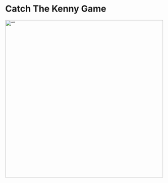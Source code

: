 # Catch The Kenny Game

<img src="https://res.cloudinary.com/dlzwvem1a/image/upload/v1679857590/Simulator_Screen_Shot_-_iPhone_14_Pro_-_2023-03-26_at_22.04.56_gwjzrd.png" alt= “” width="500">
